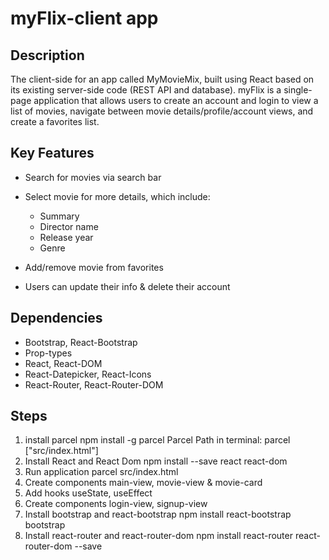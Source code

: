 # myFlix-client app

## Description
The client-side for an app called MyMovieMix, built using React based on its existing server-side code (REST API and database). myFlix is a single-page application that allows users to create an account and login to view a list of movies, navigate between movie details/profile/account views, and create a favorites list.

## Key Features
* Search for movies via search bar
* Select movie for more details, which include:
  * Summary
  * Director name
  * Release year
  * Genre
    
* Add/remove movie from favorites
* Users can update their info & delete their account

## Dependencies
* Bootstrap, React-Bootstrap
* Prop-types
* React, React-DOM
* React-Datepicker, React-Icons
* React-Router, React-Router-DOM


## Steps
1. install parcel npm install -g parcel
Parcel Path in terminal: parcel ["src/index.html"]
2. Install React and React Dom npm install --save react react-dom
3. Run application parcel src/index.html
4. Create components main-view, movie-view & movie-card
5. Add hooks useState, useEffect
6. Create components login-view, signup-view
7. Install bootstrap and react-bootstrap npm install react-bootstrap bootstrap
8. Install react-router and react-router-dom npm install react-router react-router-dom --save
